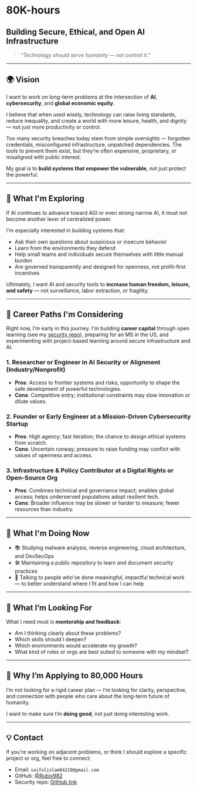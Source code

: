 # 80K-hours

## Building Secure, Ethical, and Open AI Infrastructure

> _“Technology should serve humanity — not control it.”_

---

## 🌍 Vision

I want to work on long-term problems at the intersection of **AI**, **cybersecurity**, and **global economic equity**.

I believe that when used wisely, technology can raise living standards, reduce inequality, and create a world with more leisure, health, and dignity — not just more productivity or control.

Too many security breaches today stem from simple oversights — forgotten credentials, misconfigured infrastructure, unpatched dependencies. The tools to prevent them exist, but they’re often expensive, proprietary, or misaligned with public interest.

My goal is to **build systems that empower the vulnerable**, not just protect the powerful.

---

## 🧠 What I'm Exploring

If AI continues to advance toward AGI or even strong narrow AI, it must not become another lever of centralized power.

I'm especially interested in building systems that:

- Ask their own questions about suspicious or insecure behavior
- Learn from the environments they defend
- Help small teams and individuals secure themselves with little manual burden
- Are governed transparently and designed for openness, not profit-first incentives

Ultimately, I want AI and security tools to **increase human freedom, leisure, and safety** — not surveillance, labor extraction, or fragility.

---

## 🔭 Career Paths I'm Considering

Right now, I’m early in this journey. I'm building **career capital** through open learning (see my [security repo](https://github.com/Rubix982/SecChapter)), preparing for an MS in the US, and experimenting with project-based learning around secure infrastructure and AI.

### 1. Researcher or Engineer in AI Security or Alignment (Industry/Nonprofit)
- **Pros**: Access to frontier systems and risks; opportunity to shape the safe development of powerful technologies.
- **Cons**: Competitive entry; institutional constraints may slow innovation or dilute values.

### 2. Founder or Early Engineer at a Mission-Driven Cybersecurity Startup
- **Pros**: High agency; fast iteration; the chance to design ethical systems from scratch.
- **Cons**: Uncertain runway; pressure to raise funding may conflict with values of openness and access.

### 3. Infrastructure & Policy Contributor at a Digital Rights or Open-Source Org
- **Pros**: Combines technical and governance impact; enables global access; helps underserved populations adopt resilient tech.
- **Cons**: Broader influence may be slower or harder to measure; fewer resources than industry.

---

## 📓 What I'm Doing Now

- 📚 Studying malware analysis, reverse engineering, cloud architecture, and DevSecOps
- 🛠 Maintaining a public repository to learn and document security practices
- 💬 Talking to people who’ve done meaningful, impactful technical work — to better understand where I fit and how I can help

---

## 🙏 What I’m Looking For

What I need most is **mentorship and feedback**:

- Am I thinking clearly about these problems?
- Which skills should I deepen?
- Which environments would accelerate my growth?
- What kind of roles or orgs are best suited to someone with my mindset?

---

## 🤝 Why I’m Applying to 80,000 Hours

I’m not looking for a rigid career plan — I’m looking for clarity, perspective, and connection with people who care about the long-term future of humanity.

I want to make sure I’m **doing good**, not just doing interesting work.

---

## 💡 Contact

If you're working on adjacent problems, or think I should explore a specific project or org, feel free to connect:

- Email: `saifulislam84210@gmail.com`
- GitHub: [@Rubix982](https://github.com/Rubix982)
- Security repo: [GitHub link](https://github.com/Rubix982/SecChapter)
